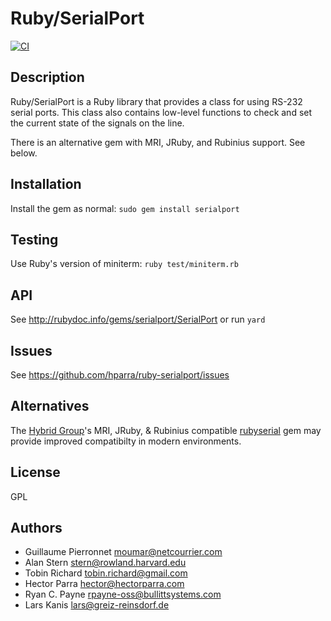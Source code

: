 # Ruby/SerialPort

[![CI](https://github.com/larskanis/ruby-serialport/actions/workflows/ci.yml/badge.svg)](https://github.com/larskanis/ruby-serialport/actions/workflows/ci.yml)

## Description

Ruby/SerialPort is a Ruby library that provides a class for using RS-232 serial ports.  This class also contains low-level functions to check and set the current state of the signals on the line.

There is an alternative gem with MRI, JRuby, and Rubinius support. See below.

## Installation

Install the gem as normal: `sudo gem install serialport`

## Testing

Use Ruby's version of miniterm: `ruby test/miniterm.rb`

## API

See <http://rubydoc.info/gems/serialport/SerialPort> or run `yard`

## Issues

See <https://github.com/hparra/ruby-serialport/issues>

## Alternatives

The [Hybrid Group](http://hybridgroup.com/)'s MRI, JRuby, & Rubinius compatible [rubyserial](https://github.com/hybridgroup/rubyserial) gem may provide improved compatibilty in modern environments.

## License

GPL

## Authors

* Guillaume Pierronnet <moumar@netcourrier.com>
* Alan Stern <stern@rowland.harvard.edu>
* Tobin Richard <tobin.richard@gmail.com>
* Hector Parra <hector@hectorparra.com>
* Ryan C. Payne <rpayne-oss@bullittsystems.com>
* Lars Kanis <lars@greiz-reinsdorf.de>
